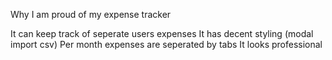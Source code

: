 Why I am proud of my expense tracker

It can keep track of seperate users expenses
It has decent styling (modal import csv)
Per month expenses are seperated by tabs
It looks professional